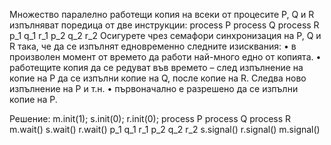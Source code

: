 Множество паралелно работещи копия на всеки от процесите P, Q и R изпълняват
поредица от две инструкции:
process P process Q process R
p_1 q_1 r_1
p_2 q_2 r_2
Осигурете чрез семафори синхронизация на P, Q и R така, че да се изпълнят едновременно следните
изисквания:
• в произволен момент от времето да работи най-много едно от копията.
• работещите копия да се редуват във времето – след изпълнение на копие на P да се изпълни
копие на Q, после копие на R. Следва ново изпълнение на P и т.н.
• първоначално е разрешено да се изпълни копие на P.

Решение:
m.init(1); s.init(0); r.init(0);
process P   process Q   process R
m.wait()    s.wait()    r.wait()
p_1         q_1         r_1
p_2         q_2         r_2
s.signal()  r.signal()  m.signal()

